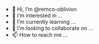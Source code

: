 - 👋 Hi, I’m @remco-oblivion
- 👀 I’m interested in ...
- 🌱 I’m currently learning ...
- 💞️ I’m looking to collaborate on ...
- 📫 How to reach me ...

<!---
remco-oblivion/remco-oblivion is a ✨ special ✨ repository because its `README.md` (this file) appears on your GitHub profile.
You can click the Preview link to take a look at your changes.
--->
